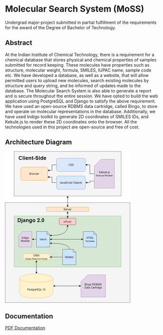 # Molecular Search System (MoSS)

Undergrad major-project submitted in partial fulfillment of the requirements for the award of the Degree of Bachelor of Technology.

## Abstract 
At the Indian Institute of Chemical Technology, there is a requirement for a chemical database that stores physical and chemical properties of samples submitted for record keeping. These molecules have properties such as structure, molecular weight, formula, SMILES, IUPAC name, sample code etc. We have developed a database, as well as a website, that will allow permitted users to upload new molecules, search existing molecules by structure and query string, and be informed of updates made to the database. The Molecular Search System is also able to generate a report and is secure throughout the entire session. We have opted to build the web application using PostgreSQL and Django to satisfy the above requirement. We have used an open-source RDBMS data cartridge, called Bingo, to store and operate on molecular representations in the database. Additionally, we have used Indigo toolkit to generate 2D coordinates of SMILES IDs, and Kekule.js to render these 2D coordinates onto the browser. All the technologies used in this project are open-source and free of cost.

## Architecture Diagram
![Architecture Diagram](/docs/diagram.png)

## Documentation
[PDF Documentation](/docs/FinalMajorProjectDocumentation.pdf)